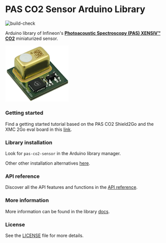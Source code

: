 # PAS CO2 Sensor Arduino Library

![build-check](https://github.com/Infineon/arduino-pas-co2-sensor/actions/workflows/build-check.yml/badge.svg)

Arduino library of Infineon's [**Photoacoustic Spectroscopy (PAS) XENSIV™ CO2**](https://www.infineon.com/cms/en/product/sensor/co2-sensors/) miniaturized sensor.

<img src="docs/img/pas-co2-module.png" width=200>


### Getting started

Find a getting started tutorial based on the PAS CO2 Shield2Go and the XMC 2Go eval board in this [link](https://arduino-pas-co2-sensor.readthedocs.io/en/latest/getting-started.html).

### Library installation

Look for ```pas-co2-sensor``` in the Arduino library manager.

Other other installation alternatives [here](https://arduino-pas-co2-sensor.readthedocs.io/en/latest/lib-install.html).

### API reference

Discover all the API features and functions in the [API reference]().

### More information

More information can be found in the library [docs](https://arduino-pas-co2-sensor.readthedocs.io/en/latest/index.html).
  
### License

See the [LICENSE](LICENSE) file for more details.


